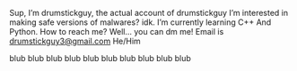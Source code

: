  Sup, I’m drumstickguy, the actual account of drumstickguy
 I’m interested in making safe versions of malwares? idk.
 I’m currently learning C++ And Python.
 How to reach me? Well... you can dm me! Email is drumstickguy3@gmail.com
 He/Him
<!---
drumstickguy/drumstickguy is a ✨ special ✨ repository because its `README.md` (this file) appears on your GitHub profile.
You can click the Preview link to take a look at your changes.
--->





blub blub blub blub blub blub blub blub blub blub

